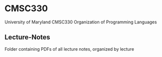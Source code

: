 # CMSC330
University of Maryland CMSC330 Organization of Programming Languages

## Lecture-Notes
Folder containing PDFs of all lecture notes, organized by lecture

